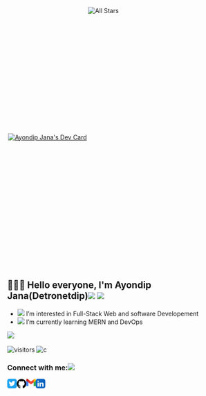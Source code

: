 [twitter]: https://twitter.com/AyondipJ
[github]: https://www.github.com/detronetdip
[gmail]: mailto:ayondip2001@gmail.com
[linkedin]: https://www.linkedin.com/in/ayondip-jana-51951a1b9/
<p style="display:flex;align-items:center;justify-content:space-around;">
   <a href="https://app.daily.dev/_dip">
   <img src="https://api.daily.dev/devcards/5f8bc7e144f94f2d851f3a2d56d82baf.png?r=l3g" width="315" height="400" alt="Ayondip Jana's Dev Card"/>
   </a>
   <img alt="All Stars" width="315" height="600" src="https://github-readme-stats.vercel.app/api?username=detronetdip&show_icons=true&include_all_commits=true&hide_border=true"/>
</p>

## 🧑🏻‍💻 Hello everyone, I'm Ayondip Jana(Detronetdip)<img src="https://media.giphy.com/media/hvRJCLFzcasrR4ia7z/giphy.gif" width="20"> <img src="https://emojis.slackmojis.com/emojis/images/1531849430/4246/blob-sunglasses.gif?1531849430" width="25"/><br>
- <img src="https://github.com/TheDudeThatCode/TheDudeThatCode/blob/master/Assets/Earth.gif" width="29vw"> I’m interested in Full-Stack Web and software Developement 
- <img src="https://github.com/TheDudeThatCode/TheDudeThatCode/blob/master/Assets/Rocket.gif" width="29vw"> I’m currently learning MERN and DevOps

<a href="https://www.linkedin.com/in/ayondip-jana-51951a1b9/">![](https://img.shields.io/badge/LinkedIn-0077B5?style=for-the-badge&logo=linkedin&logoColor=white)</a>
<!---
detronetdip/detronetdip is a ✨ special ✨ repository because its `README.md` (this file) appears on your GitHub profile.
You can click the Preview link to take a look at your changes.
--->

![visitors](https://visitor-badge.laobi.icu/badge?page_id=detronetdip.detronetdip)
![c](https://img.shields.io/badge/C%2B%2B-00599C?style=for-the-badge&logo=c%2B%2B&logoColor=white)

### Connect with me:<img src="https://github.com/TheDudeThatCode/TheDudeThatCode/blob/master/Assets/Handshake.gif" height="32px">

[<img align="left" alt="detronetdip | Twitter" width="22px" src="images/twitter-app.svg" />][twitter]
[<img align="left" alt="detronetdip | Github" width="22px" src="images/github.svg" />][github]
[<img align="left" alt="detronetdip | Email" width="22px" src="images/gmail.svg" />][gmail]
[<img align="left" alt="detronetdip | Linkedin" width="22px" src="images/linkedin-app.svg" />][linkedin]



